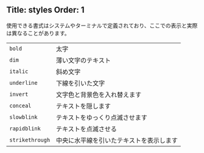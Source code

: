 Title: styles
Order: 1
---

使用できる書式はシステムやターミナルで定義されており、ここでの表示と実際は異なることがあります。

<table class="table">
    <tr>
        <td><code>bold</code></td>
        <td>太字</td>
    </tr>
    <tr>
        <td><code>dim</code></td>
        <td>薄い文字のテキスト</td>
    </tr>
    <tr>
        <td><code>italic</code></td>
        <td>斜め文字</td>
    </tr>
    <tr>
        <td><code>underline</code></td>
        <td>下線を引いた文字</td>
    </tr>
    <tr>
        <td><code>invert</code></td>
        <td>文字色と背景色を入れ替えます</td>
    </tr>
    <tr>
        <td><code>conceal</code></td>
        <td>テキストを隠します</td>
    </tr>
    <tr>
        <td><code>slowblink</code></td>
        <td>テキストをゆっくり点滅させます</td>
    </tr>
    <tr>
        <td><code>rapidblink</code></td>
        <td>テキストを点滅させる</td>
    </tr>
    <tr>
        <td><code>strikethrough</code></td>
        <td>中央に水平線を引いたテキストを表示します</td>
    </tr>
</table>